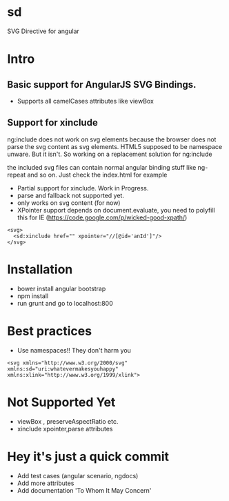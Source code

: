 sd
==

SVG Directive for angular

# Intro

## Basic support for AngularJS SVG Bindings.
- Supports all camelCases attributes like viewBox


## Support for xinclude

ng:include does not work on svg elements because the browser does not parse the svg content as svg elements.
HTML5 supposed to be namespace unware. But it isn't. So working on a replacement solution for ng:include

the included svg files can contain normal angular binding stuff like ng-repeat and so on. Just check the index.html for example

- Partial support for xinclude. Work in Progress.
- parse and fallback not supported yet.
- only works on svg content (for now)
- XPointer support depends on document.evaluate, you need to polyfill this for IE (https://code.google.com/p/wicked-good-xpath/)
```
<svg>
  <sd:xinclude href="" xpointer="//[@id='anId']"/>
</svg>
```



# Installation
- bower install angular bootstrap
- npm install
- run grunt and go to localhost:800 

# Best practices
- Use namespaces!! They don't harm you
```
<svg xmlns="http://www.w3.org/2000/svg" xmlns:sd="uri:whatevermakesyouhappy" xmlns:xlink="http://www.w3.org/1999/xlink">
```

# Not Supported Yet
- viewBox , preserveAspectRatio etc.
- xinclude xpointer,parse attributes

# Hey it's just a quick commit
- Add test cases (angular scenario, ngdocs)
- Add more attributes
- Add documentation 'To Whom It May Concern'